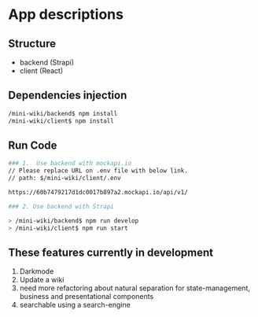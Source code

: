 # App descriptions

## Structure

- backend (Strapi)
- client (React)

## Dependencies injection

```sh
/mini-wiki/backend$ npm install
/mini-wiki/client$ npm install
```

## Run Code

```sh
### 1.  Use backend with mockapi.io
// Please replace URL on .env file with below link.
// path: $/mini-wiki/client/.env

https://60b7479217d1dc0017b897a2.mockapi.io/api/v1/
```

```sh
### 2. Use backend with Strapi

> /mini-wiki/backend$ npm run develop
> /mini-wiki/client$ npm run start
```

## These features currently in development

1. Darkmode
2. Update a wiki
3. need more refactoring about natural separation for state-management, business and presentational components
4. searchable using a search-engine
